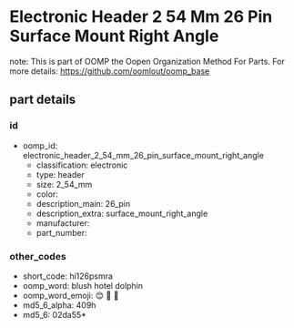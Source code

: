 # Electronic Header 2 54 Mm 26 Pin Surface Mount Right Angle  

note: This is part of OOMP the Oopen Organization Method For Parts. For more details: https://github.com/oomlout/oomp_base

##  part details





### id
* oomp_id: electronic_header_2_54_mm_26_pin_surface_mount_right_angle
  * classification: electronic
  * type: header
  * size: 2_54_mm
  * color: 
  * description_main: 26_pin
  * description_extra: surface_mount_right_angle
  * manufacturer: 
  * part_number: 

### other_codes
* short_code: hi126psmra
* oomp_word: blush hotel dolphin
* oomp_word_emoji: :blush: :hotel: :dolphin:
* md5_6_alpha: 409h
* md5_6: 02da55* 